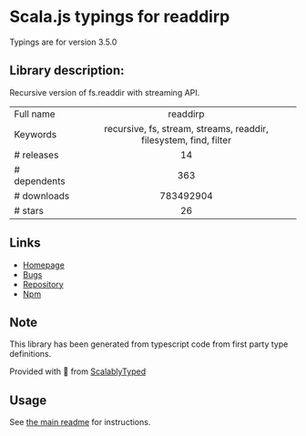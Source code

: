 
# Scala.js typings for readdirp

Typings are for version 3.5.0

## Library description:
Recursive version of fs.readdir with streaming API.

|                    |                 |
| ------------------ | :-------------: |
| Full name          | readdirp |
| Keywords           | recursive, fs, stream, streams, readdir, filesystem, find, filter |
| # releases         | 14 |
| # dependents       | 363 |
| # downloads        | 783492904 |
| # stars            | 26 |

## Links
- [Homepage](https://github.com/paulmillr/readdirp)
- [Bugs](https://github.com/paulmillr/readdirp/issues)
- [Repository](https://github.com/paulmillr/readdirp)
- [Npm](https://www.npmjs.com/package/readdirp)
    


## Note
This library has been generated from typescript code from first party type definitions.

Provided with :purple_heart: from [ScalablyTyped](https://github.com/oyvindberg/ScalablyTyped)

## Usage
See [the main readme](../../readme.md) for instructions.


